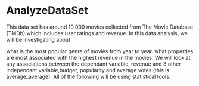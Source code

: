 # AnalyzeDataSet
This data set has around 10,000 movies collected from The Movie Database (TMDb) which includes user ratings and revenue. In this data analysis, we will be investigating about

what is the most popular genre of movies from year to year.
what properties are most associated with the highest revenue in the movies. We will look at any associations between the dependant variable, revenue and 3 other independant variable,budget, popularity and average votes 
(this is average_average). All of the following will be using statistical tools.
